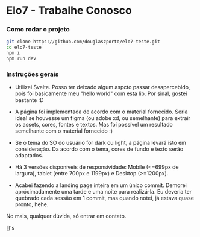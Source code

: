 # Elo7 - Trabalhe Conosco

### Como rodar o projeto
```bash
git clone https://github.com/douglaszporto/elo7-teste.git
cd elo7-teste
npm i
npm run dev
```

### Instruções gerais

- Utilizei Svelte. Posso ter deixado algum aspcto passar desapercebido, pois foi basicamente meu "hello world" com esta lib. Por sinal, gostei bastante :D

- A página foi implementada de acordo com o material fornecido. Seria ideal se houvesse um figma (ou adobe xd, ou semelhante) para extrair os assets, cores, fontes e textos. Mas foi possível um resultado semelhante com o material fornceido :)

- Se o tema do SO do usuário for dark ou light, a página levará isto em consideração. Da acordo com o tema, cores de fundo e texto serão adaptados.

- Há 3 versões disponíveis de responsividade: Mobile (<=699px de largura), tablet (entre 700px e 1199px) e Desktop (>=1200px).

- Acabei fazendo a landing page inteira em um único commit. Demorei apróximadamente uma tarde e uma noite para realizá-la. Eu deveria ter quebrado cada sessão em 1 commit, mas quando notei, já estava quase pronto, hehe.

No mais, qualquer dúvida, só entrar em contato.

[]'s